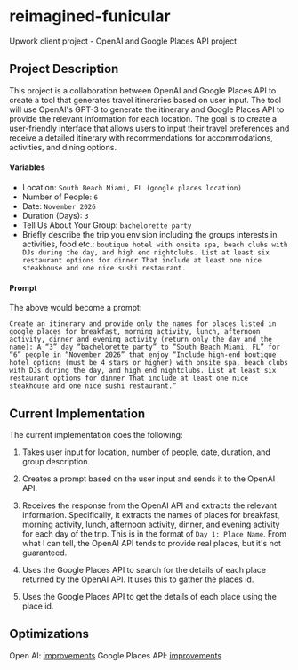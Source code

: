 # reimagined-funicular

Upwork client project - OpenAI and Google Places API project

## Project Description

This project is a collaboration between OpenAI and Google Places API to create a tool that generates travel itineraries based on user input. The tool will use OpenAI's GPT-3 to generate the itinerary and Google Places API to provide the relevant information for each location. The goal is to create a user-friendly interface that allows users to input their travel preferences and receive a detailed itinerary with recommendations for accommodations, activities, and dining options.

#### Variables

- Location: `South Beach Miami, FL (google places location)`
- Number of People: `6`
- Date: `November 2026`
- Duration (Days): `3`
- Tell Us About Your Group: `bachelorette party`
- Briefly describe the trip you envision including the groups interests in activities, food etc.: `boutique hotel with onsite spa, beach clubs with DJs during the day, and high end nightclubs. List at least six restaurant options for dinner That include at least one nice steakhouse and one nice sushi restaurant.`

#### Prompt

The above would become a prompt:

```
Create an itinerary and provide only the names for places listed in google places for breakfast, morning activity, lunch, afternoon activity, dinner and evening activity (return only the day and the name): A “3” day “bachelorette party” to “South Beach Miami, FL” for “6” people in “November 2026” that enjoy “Include high-end boutique hotel options (must be 4 stars or higher) with onsite spa, beach clubs with DJs during the day, and high end nightclubs. List at least six restaurant options for dinner That include at least one nice steakhouse and one nice sushi restaurant.”
```
## Current Implementation

The current implementation does the following:

1. Takes user input for location, number of people, date, duration, and group description.

2. Creates a prompt based on the user input and sends it to the OpenAI API.

3. Receives the response from the OpenAI API and extracts the relevant information. Specifically, it extracts the names of places for breakfast, morning activity, lunch, afternoon activity, dinner, and evening activity for each day of the trip. This is in the format of `Day 1: Place Name`. From what I can tell, the OpenAI API tends to provide real places, but it's not guaranteed.

4. Uses the Google Places API to search for the details of each place returned by the OpenAI API. It uses this to gather the places id.

5. Uses the Google Places API to get the details of each place using the place id.


## Optimizations

Open AI: [improvements](./docs/OPENAI.md)
Google Places API: [improvements](./docs/GOOGLE_PLACES.md)

